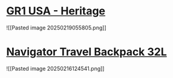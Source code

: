 # [GR1 USA - Heritage](https://www.goruck.com/products/gr1-usa-heritage?variant=44657326325860)
![[Pasted image 20250219055805.png]]
# [Navigator Travel Backpack 32L](https://www.nomatic.com/collections/backpacks/products/navigator-travel-backpack-32l)
![[Pasted image 20250216124541.png]]